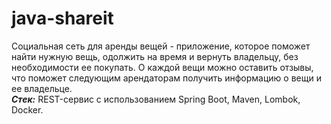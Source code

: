 # java-shareit
Социальная сеть для аренды вещей - приложение, которое поможет найти нужную вещь, одолжить на время и вернуть владельцу, без необходимости ее покупать. О каждой вещи можно оставить отзывы, что поможет следующим арендаторам получить информацию о вещи и ее владельце.  
*__Стек:__* REST-сервис с использованием Spring Boot, Maven, Lombok, Docker.
